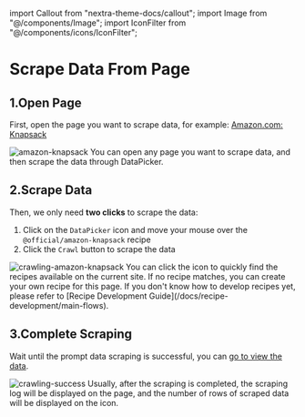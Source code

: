 import Callout from "nextra-theme-docs/callout";
import Image from "@/components/Image";
import IconFilter from "@/components/icons/IconFilter";

# Scrape Data From Page

## 1.Open Page

First, open the page you want to scrape data, for example: [Amazon.com: Knapsack](https://www.amazon.com/s?k=knapsack&qid=1663576640&ref=sr_pg_1)

<Image src="/screenshots/amazon-knapsack.png" alt="amazon-knapsack" />

<Callout emoji="💡">
You can open any page you want to scrape data, and then scrape the data through DataPicker.
</Callout>

## 2.Scrape Data

Then, we only need **two clicks** to scrape the data:

1. Click on the `DataPicker` icon and move your mouse over the `@official/amazon-knapsack` recipe
2. Click the `Crawl` button to scrape the data

<Image src="/screenshots/crawling-amazon-knapsack.png" alt="crawling-amazon-knapsack" />

<Callout emoji="💡">
You can click the <IconFilter /> icon to quickly find the recipes available on the current site.  
If no recipe matches, you can create your own recipe for this page. If you don't know how to develop recipes yet, please refer to [Recipe Development Guide](/docs/recipe-development/main-flows).
</Callout>

## 3.Complete Scraping

Wait until the prompt data scraping is successful, you can [go to view the data](/docs/getting-started/view-and-download-data).

<Image src="/screenshots/crawling-success.png" alt="crawling-success" />

<Callout emoji="💡">
Usually, after the scraping is completed, the scraping log will be displayed on the page, and the number of rows of scraped data will be displayed on the icon.
</Callout>
